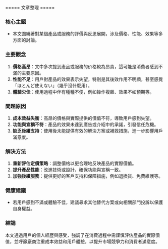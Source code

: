 ===== 文章整理 =====

### 核心主題  
- 本文圍繞著對某個產品或服務的評價與反思展開，涉及價格、性能、效果等多方面的討論。

### 主要觀念  
1. **價格高昂**：文中多次提到產品或服務的价格較為昂貴，這可能是消費者感到不滿的主要原因。  
2. **性能不足**：用戶對產品的效果表示失望，特別是其後效作用不明顯，甚至感覺「ほとんど使えない」（幾乎沒什麼用）。  
3. **體驗欠佳**：使用過程中伴有種種不便，例如操作複雜、效果不如預期等。  

### 問題原因  
1. **成本效益失衡**：高昂的價格與實際提供的價值不符，導致用戶感到失望。  
2. **功能與宣稱不符**：產品的效果未達到廣告或介紹中的承諾，引發信任危機。  
3. **缺乏後續支持**：使用後未能提供有效的解決方案或補救措施，進一步影響用戶滿意度。  

### 解決方法  
1. **重新評估定價策略**：調整價格以更合理地反映產品的實際價值。  
2. **提升產品性能**：改進技術或設計，確保功能與宣稱一致。  
3. **加強後續服務**：提供更好的客戶支持和保障措施，例如退換貨、免費維護等。  

### 健康建議  
- 若用戶感到不滿或體驗不佳，建議尋求其他替代方案或向相關部門投訴以保護自身權益。

### 結論  
本文通過用戶的個人經歷與感受，強調了在消費過程中需謹慎評估產品的實際價值，並呼籲廠商注重成本效益和用戶體驗，以提升市場競爭力和消費者滿意度。